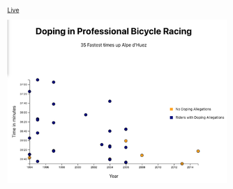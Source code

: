 [Live](https://tymoteuszmilek.github.io/doping-in-pro-bicycle-racing-fcc/)

![sample-view](/screenshots/sample_view.png)

